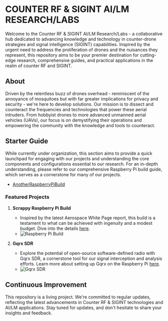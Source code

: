 # COUNTER RF & SIGINT AI/LM RESEARCH/LABS

Welcome to the Counter RF & SIGINT AI/LM Research/Labs - a collaborative hub dedicated to advancing knowledge and technology in counter-drone strategies and signal intelligence (SIGINT) capabilities. Inspired by the urgent need to address the proliferation of drones and the nuisances they represent, this repository aims to be your premier destination for cutting-edge research, comprehensive guides, and practical applications in the realm of counter RF and SIGINT.

## About

Driven by the relentless buzz of drones overhead - reminiscent of the annoyance of mosquitoes but with far greater implications for privacy and security - we're here to develop solutions. Our mission is to dissect and counteract the frequencies and technologies that power these aerial intruders. From hobbyist drones to more advanced unmanned aerial vehicles (UAVs), our focus is on demystifying their operations and empowering the community with the knowledge and tools to counteract.

## Starter Guide

While currently under organization, this section aims to provide a quick launchpad for engaging with our projects and understanding the core components and configurations essential to our research. For an in-depth understanding, please refer to our comprehensive Raspberry Pi build guide, which serves as a cornerstone for many of our projects.

- [AnotherRaspberryPiBuild](https://github.com/TreadSoftly/Projects/blob/main/AnotherRaspberryPiBuild.md)

### Featured Projects

1. **Scrappy Raspberry Pi Build**
   - Inspired by the latest Aerospace White Page report, this build is a testament to what can be achieved with ingenuity and a modest budget. Dive into the details [here](https://www.mdpi.com/journal/aerospace).
   - ![Raspberry Pi Build](https://github.com/TreadSoftly/Projects/assets/121847455/c8747ec0-4e4a-4781-9b97-e4b19b4adb8b)

2. **Gqrx SDR**
   - Explore the potential of open-source software-defined radio with Gqrx SDR, a cornerstone tool for our signal interception and analysis efforts. Learn more about setting up Gqrx on the Raspberry Pi [here](https://www.gqrx.dk/download/gqrx-sdr-for-the-raspberry-pi).
   - ![Gqrx SDR](https://github.com/TreadSoftly/Projects/assets/121847455/310d9fce-338e-4a51-8cff-4ec1639feb89)

## Continuous Improvement

This repository is a living project. We're committed to regular updates, reflecting the latest advancements in Counter RF & SIGINT technologies and AI/LM applications. Stay tuned for updates, and don't hesitate to share your insights and feedback.
